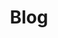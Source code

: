 ---
layout: list
type: category
title: Blog
slug: blog
sidebar: true
order: 3
description: >
  이모저모
---